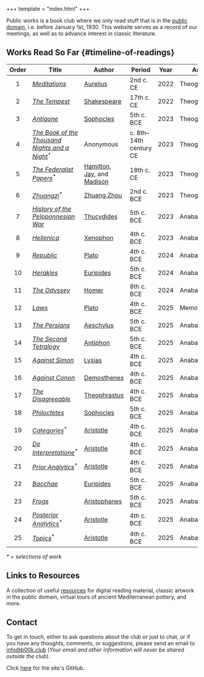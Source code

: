 +++
template = "index.html"
+++

<!-- Note no '#' level title, because that title is style independently -->

Public works is a book club where we only read stuff that is in the [public domain](https://en.wikipedia.org/wiki/Public_domain_in_the_United_States), i.e. before January 1st, 1930. This website serves as a record of our meetings, as well as to advance interest in classic literature.

<!-- Note the `{#timeline-of-readings}` is used to style the table -->
## Works Read So Far {#timeline-of-readings}

| Order | Title | Author | Period | Year      | Arc      | Note |
|:-----:|-------|--------|--------|-----------|----------|------|
| 1     | [*Meditations*](https://en.wikipedia.org/wiki/Meditations) | [Aurelius](https://en.wikipedia.org/wiki/Marcus_Aurelius) | 2nd c. CE | 2022 | Theogony 1 |
| 2     | [*The Tempest*](https://en.wikipedia.org/wiki/The_Tempest) | [Shakespeare](https://en.wikipedia.org/wiki/William_Shakespeare) | 17th c. CE | 2022 | Theogony 1 |
| 3     | [*Antigone*](https://en.wikipedia.org/wiki/Antigone_(Sophocles_play)) | [Sophocles](https://en.wikipedia.org/wiki/Sophocles) | 5th c. BCE | 2023 | Theogony 1 |
| 4     | [*The Book of the Thousand Nights and a Night*](https://en.wikipedia.org/wiki/The_Book_of_the_Thousand_Nights_and_a_Night)<sup>\*</sup> | Anonymous | c. 8th–14th century CE | 2023 | Theogony 2 | trans. [Burton](https://en.wikipedia.org/wiki/Richard_Francis_Burton) 19th c. CE |
| 5     | [*The Federalist Papers*](https://en.wikipedia.org/wiki/The_Federalist_Papers)<sup>\*</sup> | [Hamilton](https://en.wikipedia.org/wiki/Alexander_Hamilton), [Jay](https://en.wikipedia.org/wiki/John_Jay), and [Madison](https://en.wikipedia.org/wiki/James_Madison) | 18th c. CE | 2023 | Theogony 2 |
| 6     | [*Zhuangzi*](https://en.wikipedia.org/wiki/Zhuangzi_(book))<sup>\*</sup> | [Zhuang Zhou](https://en.wikipedia.org/wiki/Zhuang_Zhou) | 2nd c. BCE | 2023 | Theogony 2 |
| 7     | [*History of the Peloponnesian War*](https://en.wikipedia.org/wiki/History_of_the_Peloponnesian_War) | [Thucydides](https://en.wikipedia.org/wiki/Thucydides) | 5th c. BCE | 2023 | Anabasis 1 |
| 8     | [*Hellenica*](https://en.wikipedia.org/wiki/Hellenica) | [Xenophon](https://en.wikipedia.org/wiki/Xenophon) | 4th c. BCE | 2023 | Anabasis 1 |
| 9     | [*Republic*](https://en.wikipedia.org/wiki/Republic_(Plato)) | [Plato](https://en.wikipedia.org/wiki/Plato) | 4th c. BCE | 2024 | Anabasis 2 |
| 10    | [*Herakles*](https://en.wikipedia.org/wiki/Herakles_(Euripides)) | [Euripides](https://en.wikipedia.org/wiki/Euripides) | 5th c. BCE | 2024 | Anabasis 2 |
| 11    | [*The Odyssey*](https://en.wikipedia.org/wiki/Odyssey) | [Homer](https://en.wikipedia.org/wiki/Homer) | 8th c. BCE | 2024 | Anabasis  3 |
| 12    | [*Laws*](https://en.wikipedia.org/wiki/Laws_(dialogue)) | [Plato](https://en.wikipedia.org/wiki/Plato) | 4th c. BCE | 2025 | Memorabilia |
| 13    | [*The Persians*](https://en.wikipedia.org/wiki/The_Persians) | [Aeschylus](https://en.wikipedia.org/wiki/Aeschylus) | 5th c. BCE | 2025 | Anabasis 4 |
| 14    | [*The Second Tetralogy*](https://en.wikipedia.org/wiki/Antiphon_(orator)#List_of_extant_speeches) | [Antiphon](https://en.wikipedia.org/wiki/Antiphon_(orator)) | 5th c. BCE | 2025 | Anabasis 4 | Antiphon 3 |
| 15    | [*Against Simon*](https://en.wikipedia.org/wiki/Against_Simon) | [Lysias](https://en.wikipedia.org/wiki/Lysias) | 4th c. BCE | 2025 | Anabasis 4 | Lysias 3 |
| 16    | [*Against Conon*](https://en.wikipedia.org/wiki/Demosthenes#Works_and_transmission) | [Demosthenes](https://en.wikipedia.org/wiki/Demosthenes) | 4th c. BCE | 2025 | Anabasis 4 | Demosthenes 54 |
| 17    | [*The Disagreeable*](https://en.wikipedia.org/wiki/Theophrastus#On_moral_characters) | [Theophrastus](https://en.wikipedia.org/wiki/Theophrastus) | 4th c. BCE | 2025 | Anabasis 4 | Theophrastus 21 |
| 18    | [*Philoctetes*](https://en.wikipedia.org/wiki/Philoctetes) | [Sophocles](https://en.wikipedia.org/wiki/Sophocles) | 5th c. BCE | 2025 | Anabasis 4 |
| 19    | [*Categories*](https://en.wikipedia.org/wiki/Categories_(Aristotle))<sup>\*</sup> | [Aristotle](https://en.wikipedia.org/wiki/Aristotle) | 4th c. BCE | 2025 | Anabasis 4 |
| 20    | [*De Interpretatione*](https://en.wikipedia.org/wiki/On_Interpretation)<sup>\*</sup> | [Aristotle](https://en.wikipedia.org/wiki/Aristotle) | 4th c. BCE | 2025 | Anabasis 4 |
| 21    | [*Prior Analytics*](https://en.wikipedia.org/wiki/Prior_Analytics)<sup>\*</sup> | [Aristotle](https://en.wikipedia.org/wiki/Aristotle) | 4th c. BCE | 2025 | Anabasis 4 |
| 22    | [*Bacchae*](https://en.wikipedia.org/wiki/The_Bacchae) | [Euripides](https://en.wikipedia.org/wiki/Euripides) | 5th c. BCE | 2025 | Anabasis 4 |
| 23    | [*Frogs*](https://en.wikipedia.org/wiki/The_Frogs) | [Aristophanes](https://en.wikipedia.org/wiki/Aristophanes) | 5th c. BCE | 2025 | Anabasis 4 |
| 24    | [*Posterior Analytics*](https://en.wikipedia.org/wiki/Posterior_Analytics)<sup>\*</sup> | [Aristotle](https://en.wikipedia.org/wiki/Aristotle) | 4th c. BCE | 2025 | Anabasis 4 |
| 25    | [*Topics*](https://en.wikipedia.org/wiki/Topics_(Aristotle))<sup>\*</sup> | [Aristotle](https://en.wikipedia.org/wiki/Aristotle) | 4th c. BCE | 2025 | Anabasis 4 |

*\* = selections of work*

<!-- (Note: in draft)

## Public Sectors

Below is an ongoing list of "sectors" that organize information, thematically, spanning many works and even time periods. ( `*`  indicates current sector)

1. \* [Foundations of Antiquity](/sectors/foundations-of-antiquity) - from Homer to Aristotle, understanding the context of the ancient world, and how it pertains to today

-->

## Links to Resources

A collection of useful [resources](/resources) for digital reading material, classic artwork in the public domain, virtual tours of ancient Mediterranean pottery, and more.


## Contact

To get in touch, either to ask questions about the club or just to chat, or if you have any thoughts, comments, or suggestions, please send an email to [info@b00k.club](mailto:info@b00k.club) (*Your email and other information will never be shared outside the club*).

Click [here](https://github.com/PublicWorksBookClub/b00k.club) for the site's GitHub.
